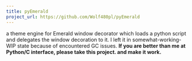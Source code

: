```yaml
---
title: pyEmerald
project_url: https://github.com/Wolf480pl/pyEmerald
---
```

a theme engine for Emerald window decorator which loads a python script and delegates the window decoration to it. I left it in somewhat-working-WIP state because of encountered GC issues. **If you are better than me at Python/C interface, please take this project. and make it work.**
